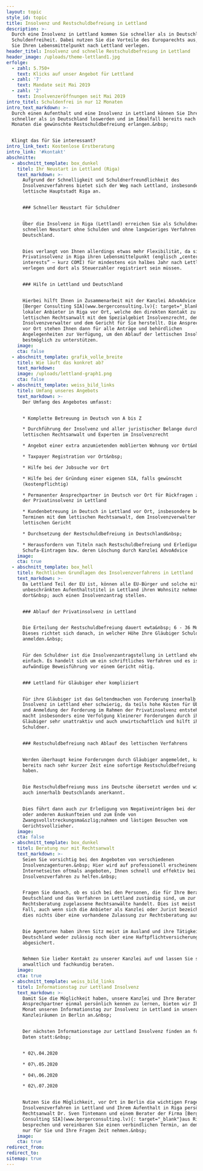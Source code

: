 ```yaml
---
layout: topic
style_id: topic
title: Insolvenz und Restschuldbefreiung in Lettland
description: >-
  Durch eine Insolvenz in Lettland kommen Sie schneller als in Deutschland zur
  Schuldenfreiheit. Dabei nutzen Sie die Vorteile des Europarechts aus, indem
  Sie Ihren Lebensmittelpunkt nach Lettland verlegen.
header_titel: Insolvenz und schnelle Restschuldbefreiung in Lettland
header_image: /uploads/theme-lettland1.jpg
erfolge:
  - zahl: 5.750+
    text: Klicks auf unser Angebot für Lettland
  - zahl: '7'
    text: Mandate seit Mai 2019
  - zahl: '2'
    text: Insolvenzeröffnungen seit Mai 2019
intro_titel: Schuldenfrei in nur 12 Monaten
intro_text_markdown: >-
  Durch einen Aufenthalt und eine Insolvenz in Lettland können Sie Ihre Schulden
  schneller als in Deutschland loswerden und im Idealfall bereits nach 12
  Monaten die gewünschte Restschuldbefreiung erlangen.&nbsp;


  Klingt das für Sie interessant?
intro_link_text: Kostenlose Erstberatung
intro_link: '#kontakt'
abschnitte:
  - abschnitt_template: box_dunkel
    titel: Ihr Neustart in Lettland (Riga)
    text_markdown: >-
      Aufgrund der Schnelligkeit und Schuldnerfreundlichkeit des
      Insolvenzverfahrens bietet sich der Weg nach Lettland, insbesondere in die
      lettische Hauptstadt Riga an.


      ### Schneller Neustart für Schuldner


      Über die Insolvenz in Riga (Lettland) erreichen Sie als Schuldner einen
      schnellen Neustart ohne Schulden und ohne langwieriges Verfahren in
      Deutschland.


      Dies verlangt von Ihnen allerdings etwas mehr Flexibilität, da sie für die
      Privatinsolvenz in Riga ihren Lebensmittelpunkt (englisch „center of main
      interests” – kurz COMI) für mindestens ein halbes Jahr nach Lettland
      verlegen und dort als Steuerzahler registriert sein müssen.


      ### Hilfe in Lettland und Deutschland


      Hierbei hilft Ihnen in Zusammenarbeit mit der Kanzlei AdvoAdvice die Firma
      [Berger Consulting SIA](www.bergerconsulting.lv){: target="_blank"}als
      lokaler Anbieter in Riga vor Ort, welche den direkten Kontakt zu einem
      lettischen Rechtsanwalt mit dem Spezialgebiet Insolvenzrecht, dem
      Insolvenzverwalter und dem Gericht für Sie herstellt. Die Ansprechpartner
      vor Ort stehen Ihnen dann für alle Anträge und behördlichen
      Angelegenheiten zur Verfügung, um den Ablauf der lettischen Insolvenz
      bestmöglich zu unterstützen.
    image:
    cta: false
  - abschnitt_template: grafik_volle_breite
    titel: Wie läuft das konkret ab?
    text_markdown:
    image: /uploads/lettland-graph1.png
    cta: false
  - abschnitt_template: weiss_bild_links
    titel: Umfang unseres Angebots
    text_markdown: >-
      Der Umfang des Angebotes umfasst:


      * Komplette Betreuung in Deutsch von A bis Z

      * Durchführung der Insolvenz und aller juristischer Belange durch einen
      lettischen Rechtsanwalt und Experten im Insolvenzrecht

      * Angebot einer extra anzumietenden moblierten Wohnung vor Ort&nbsp;

      * Taxpayer Registration vor Ort&nbsp;

      * Hilfe bei der Jobsuche vor Ort

      * Hilfe bei der Gründung einer eigenen SIA, falls gewünscht
      (kostenpflichtig)

      * Permanenter Ansprechpartner in Deutsch vor Ort für Rückfragen zum Ablauf
      der Privatinsolvenz in Lettland

      * Kundenbetreuung in Deutsch in Lettland vor Ort, insbesondere bei
      Terminen mit dem lettischen Rechtsanwalt, dem Insolvenzverwalter und dem
      lettischen Gericht

      * Durchsetzung der Restschuldbefreiung in Deutschland&nbsp;

      * Herausfordern von Titeln nach Restschuldbefreiung und Erledigung von
      Schufa-Eintragen bzw. deren Löschung durch Kanzlei AdvoAdvice
    image:
    cta: true
  - abschnitt_template: box_hell
    titel: Rechtlichen Grundlagen des Insolvenzverfahrens in Lettland
    text_markdown: >-
      Da Lettland Teil der EU ist, können alle EU-Bürger und solche mit einem
      unbeschränkten Aufenthaltstitel in Lettland ihren Wohnsitz nehmen und
      dort&nbsp; auch einen Insolvenzantrag stellen.


      ### Ablauf der Privatinsolvenz in Lettland


      Die Erteilung der Restschuldbefreiung dauert ewta&nbsp; 6 - 36 Monate.
      Dieses richtet sich danach, in welcher Höhe Ihre Gläubiger Schulden
      anmelden.&nbsp;


      Für den Schuldner ist die Insolvenzantragstellung in Lettland eher
      einfach. Es handelt sich um ein schriftliches Verfahren und es ist keine
      aufwändige Beweisführung vor einem Gericht nötig.


      ### Lettland für Gläubiger eher kompliziert


      Für ihre Gläubiger ist das Geltendmachen von Forderung innerhalb der
      Insolvenz in Lettland eher schwierig, da teils hohe Kosten für Übersetzung
      und Anmeldung der Forderung im Rahmen der Privatinsolvenz entstehen. Dies
      macht insbesonders eine Verfolgung kleinerer Forderungen durch ihre
      Gläubiger sehr unattraktiv und auch unwirtschaftlich und hilft ihnen als
      Schuldner.


      ### Restschuldbefreiung nach Ablauf des lettischen Verfahrens


      Werden überhaupt keine Forderungen durch Gläubiger angemeldet, kann dies
      bereits nach sehr kurzer Zeit eine sofortige Restschuldbefreiung zur Folge
      haben.


      Die Restschuldbefreiung muss ins Deutsche übersetzt werden und wird dann
      auch innerhalb Deutschlands anerkannt.


      Dies führt dann auch zur Erledigung von Negativeinträgen bei der Schufa
      oder anderen Auskunfteien und zum Ende von
      Zwangsvollstreckungsma&szlig;nahmen und lästigen Besuchen vom
      Gerichtsvollzieher.
    image:
    cta: false
  - abschnitt_template: box_dunkel
    titel: Beratung nur mit Rechtsanwalt
    text_markdown: >-
      Seien Sie vorsichtig bei den Angeboten von verschiedenen
      Insolvenzagenturen.&nbsp; Hier wird auf professionell erscheinenden
      Internetseiten oftmals angeboten, Ihnen schnell und effektiv bei einem
      Insolvenzverfahren zu helfen.&nbsp;


      Fragen Sie danach, ob es sich bei den Personen, die für Ihre Beratung in
      Deutschland und das Verfahren in Lettland zuständig sind, um zur
      Rechtsberatung zugelassene Rechtsanwälte handelt. Dies ist meist nicht der
      Fall, auch wenn sich die Anbieter als Kanzlei oder Jurist bezeichnen, sagt
      dies nichts über eine vorhandene Zulassung zur Rechtsberatung aus.&nbsp;


      Die Agenturen haben ihren Sitz meist im Ausland und ihre Tätigkeit ist in
      Deutschland weder zulässig noch über eine Haftpflichtversicherung
      abgesichert.


      Nehmen Sie lieber Kontakt zu unserer Kanzlei auf und lassen Sie sich
      anwaltlich und fachkundig beraten.
    image:
    cta: true
  - abschnitt_template: weiss_bild_links
    titel: Informationstag zur Lettland Insolvenz
    text_markdown: >-
      Damit Sie die Möglichkeit haben, unsere Kanzlei und Ihre Berater /
      Ansprechpartner einmal persönlich kennen zu lernen, bieten wir Ihnen jeden
      Monat unseren Informationstag zur Insolvenz in Lettland in unseren
      Kanzleiräumen in Berlin an.&nbsp;


      Der nächsten Informationstage zur Lettland Insolvenz finden an folgenden
      Daten statt:&nbsp;


      * 02\.04.2020

      * 07\.05.2020

      * 04\.06.2020

      * 02\.07.2020


      Nutzen Sie die Möglichkeit, vor Ort in Berlin die wichtigen Fragen zum
      Insolvenzverfahren in Lettland und Ihrem Aufenthalt in Riga persönlich mit
      Rechtsanwalt Dr. Sven Tintemann und einem Berater der Firma [Berger
      Consulting SIA](www.bergerconsulting.lv){: target="_blank"}aus Riga zu
      besprechen und vereinbaren Sie einen verbindlichen Termin, an dem wir uns
      nur für Sie und Ihre Fragen Zeit nehmen.&nbsp;
    image:
    cta: true
redirect_from:
redirect_to:
sitemap: true
---
```

